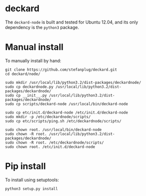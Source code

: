 deckard
=======

The ```deckard-node``` is built and tested for Ubuntu 12.04, and its only dependency is the ```python3``` package.

Manual install
======
To manually install by hand:
```
git clone https://github.com/stefanplug/deckard.git
cd deckard/node/

sudo mkdir /usr/local/lib/python3.2/dist-packages/deckardnode/
sudo cp deckardnode.py /usr/local/lib/python3.2/dist-packages/deckardnode/
sudo cp __init__.py /usr/local/lib/python3.2/dist-packages/deckardnode/
sudo cp scripts/deckard-node /usr/local/bin/deckard-node

sudo cp etc/init.d/deckard-node /etc/init.d/deckard-node
sudo mkdir -p /etc/deckardnode/scripts/
sudo cp etc/scripts/ping.sh /etc/deckardnode/scripts/

sudo chown root. /usr/local/bin/deckard-node
sudo chown -R root. /usr/local/lib/python3.2/dist-packages/deckardnode/
sudo chown -R root. /etc/deckardnode/scripts/
sudo chown root. /etc/init.d/deckard-node
```

Pip install
======

To install using setuptools:
```
python3 setup.py install
```
